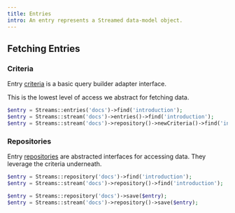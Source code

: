 ```yaml
---
title: Entries
intro: An entry represents a Streamed data-model object.
---
```


## Fetching Entries

### Criteria

Entry [criteria](criteria) is a basic query builder adapter interface.

This is the lowest level of access we abstract for fetching data.

```php
$entry = Streams::entries('docs')->find('introduction');
$entry = Streams::stream('docs')->entries()->find('introduction');
$entry = Streams::stream('docs')->repository()->newCriteria()->find('introduction');
```


### Repositories

Entry [repositories](repositories) are abstracted interfaces for accessing data. They leverage the criteria underneath.

```php
$entry = Streams::repository('docs')->find('introduction');
$entry = Streams::stream('docs')->repository()->find('introduction');
```

```php
$entry = Streams::repository('docs')->save($entry);
$entry = Streams::stream('docs')->repository()->save($entry);
```
